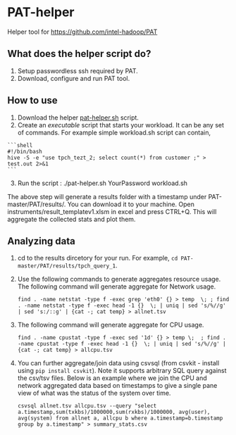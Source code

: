 # PAT-helper
Helper tool for https://github.com/intel-hadoop/PAT

## What does the helper script do?
1. Setup passwordless ssh required by PAT.
2. Download, configure and run PAT tool.

## How to use
  1.	Download the helper [pat-helper.sh](https://github.com/dharmeshkakadia/PAT-helper/blob/master/pat-helper.sh) script.
  2.	Create an *executable* script that starts your workload. It can be any set of commands. For example simple workload.sh script can  contain,
  
    ```shell
    #!/bin/bash
    hive -S -e "use tpch_tezt_2; select count(*) from customer ;" > test.out 2>&1
    ```
  3.	Run the script : ./pat-helper.sh YourPassword workload.sh

The above step will generate a results folder with a timestamp under PAT-master/PAT/results/. You can download it to your machine. Open instruments/result_templatev1.xlsm in excel and press CTRL+Q. This will aggregate the collected stats and plot them.

## Analyzing data
1. cd to the results dircetory for your run. For example, `cd PAT-master/PAT/results/tpch_query_1`.

2. Use the following commands to generate aggregates resource usage. The following command will generate aggregate for Network usage.
    ```shell
    find . -name netstat -type f -exec grep 'eth0' {} > temp  \; ; find . -name netstat -type f -exec head -1 {}  \; | uniq | sed 's/%//g' | sed 's:/::g' | {cat -; cat temp} > allnet.tsv 
    ```

3. The following command will generate aggregate for CPU usage.
    ```shell
    find . -name cpustat -type f -exec sed '1d' {} > temp \;  ; find . -name cpustat -type f -exec head -1 {}  \; | uniq | sed 's/%//g' | {cat -; cat temp} > allcpu.tsv 
    ```

4. You can further aggregate/join data using csvsql (from csvkit - install using `pip install csvkit`). Note it supports arbitrary SQL query against the csv/tsv files. Below is an example where we join the CPU and network aggregated data based on timestamps to give a single pane view of what was the status of the system over time.
    ```shell
    csvsql allnet.tsv allcpu.tsv --query "select a.timestamp,sum(txkbs)/1000000,sum(rxkbs)/1000000, avg(user), avg(system) from allnet a, allcpu b where a.timestamp=b.timestamp group by a.timestamp" > summary_stats.csv
    ```
